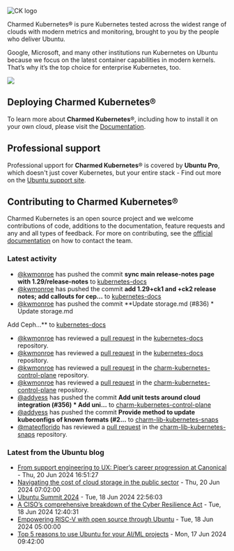 ![CK logo](https://assets.ubuntu.com/v1/451d4cf4-Charmed+Kubernetes_RGB_onWhite_2022.svg)

Charmed Kubernetes® is pure Kubernetes tested across the widest range of clouds with modern metrics and monitoring, brought to you by the people who deliver Ubuntu.

Google, Microsoft, and many other institutions run Kubernetes on Ubuntu because we focus on the latest container capabilities in modern kernels. That’s why it’s the top choice for enterprise Kubernetes, too.

![](https://assets.ubuntu.com/v1/843c77b6-juju-at-a-glace.svg)

## Deploying Charmed Kubernetes®

To learn more about **Charmed Kubernetes**®, including how to install it on your own cloud, please visit the [Documentation][docs].

## Professional support

Professional upport for **Charmed Kubernetes**® is covered by **Ubuntu Pro**, which doesn't just cover Kubernetes, but your entire stack - Find out more on the [Ubuntu support site](https://ubuntu.com/support).

## Contributing to Charmed Kubernetes®

Charmed Kubernetes is an open source project and we welcome contributions of code, additions to the documentation, feature requests and any and all types of feedback. For more on contributing, see the [official documentation][get-in-touch] on how to contact the team.

<!-- LINKS -->
[docs]: https://ubuntu.com/kubernetes/docs
[get-in-touch]: https://ubuntu.com/kubernetes/docs/get-in-touch

### Latest activity

<!-- activity starts -->
 - [@kwmonroe](https://github.com/kwmonroe) has pushed the commit **sync main release-notes page with 1.29/release-notes** to [kubernetes-docs](https://github.com/charmed-kubernetes/kubernetes-docs)
 - [@kwmonroe](https://github.com/kwmonroe) has pushed the commit **add 1.29+ck1 and +ck2 release notes; add callouts for cep...** to [kubernetes-docs](https://github.com/charmed-kubernetes/kubernetes-docs)
 - [@kwmonroe](https://github.com/kwmonroe) has pushed the commit **Update storage.md (#836)  * Update storage.md  Add Ceph...** to [kubernetes-docs](https://github.com/charmed-kubernetes/kubernetes-docs)
 - [@kwmonroe](https://github.com/kwmonroe) has reviewed a [pull request](https://github.com/charmed-kubernetes/kubernetes-docs/pull/836) in the [kubernetes-docs](https://github.com/charmed-kubernetes/kubernetes-docs) repository.
 - [@kwmonroe](https://github.com/kwmonroe) has reviewed a [pull request](https://github.com/charmed-kubernetes/kubernetes-docs/pull/836) in the [kubernetes-docs](https://github.com/charmed-kubernetes/kubernetes-docs) repository.
 - [@kwmonroe](https://github.com/kwmonroe) has reviewed a [pull request](https://github.com/charmed-kubernetes/charm-kubernetes-control-plane/pull/354) in the [charm-kubernetes-control-plane](https://github.com/charmed-kubernetes/charm-kubernetes-control-plane) repository.
 - [@kwmonroe](https://github.com/kwmonroe) has reviewed a [pull request](https://github.com/charmed-kubernetes/charm-kubernetes-control-plane/pull/354) in the [charm-kubernetes-control-plane](https://github.com/charmed-kubernetes/charm-kubernetes-control-plane) repository.
 - [@addyess](https://github.com/addyess) has pushed the commit **Add unit tests around cloud integration (#356)  * Add uni...** to [charm-kubernetes-control-plane](https://github.com/charmed-kubernetes/charm-kubernetes-control-plane)
 - [@addyess](https://github.com/addyess) has pushed the commit **Provide method to update kubeconfigs of known formats (#2...** to [charm-lib-kubernetes-snaps](https://github.com/charmed-kubernetes/charm-lib-kubernetes-snaps)
 - [@mateoflorido](https://github.com/mateoflorido) has reviewed a [pull request](https://github.com/charmed-kubernetes/charm-lib-kubernetes-snaps/pull/22) in the [charm-lib-kubernetes-snaps](https://github.com/charmed-kubernetes/charm-lib-kubernetes-snaps) repository.
<!-- activity ends -->

<!-- roadmap starts -->

<!-- roadmap ends -->

### Latest from the Ubuntu blog

<!-- blog starts -->
* [From support engineering to UX: Piper’s career progression at Canonical](https://ubuntu.com//blog/from-support-engineering-to-ux-pipers-career-progression-at-canonical) - Thu, 20 Jun 2024 16:51:27 
* [Navigating the cost of cloud storage in the public sector](https://ubuntu.com//blog/navigating-the-cost-of-cloud-storage-in-the-public-sector) - Thu, 20 Jun 2024 07:02:00 
* [Ubuntu Summit 2024](https://ubuntu.com//blog/ubuntu-summit-2024) - Tue, 18 Jun 2024 22:56:03 
* [A CISO’s comprehensive breakdown of the Cyber Resilience Act](https://ubuntu.com//blog/a-cisos-comprehensive-breakdown-of-the-cyber-resilience-act) - Tue, 18 Jun 2024 12:40:31 
* [Empowering RISC-V with open source through Ubuntu](https://ubuntu.com//blog/empowering-risc-v-with-open-source-through-ubuntu) - Tue, 18 Jun 2024 05:00:00 
* [Top 5 reasons to use Ubuntu for your AI/ML projects](https://ubuntu.com//blog/ubuntu-ai-ml-projects) - Mon, 17 Jun 2024 09:42:00 
<!-- blog ends -->
